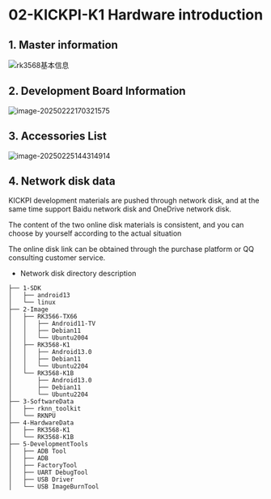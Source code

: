 # 02-KICKPI-K1 Hardware introduction



## 1. Master information

![rk3568基本信息](http://tanzhtanzh.oss-cn-shenzhen.aliyuncs.com/img/rk3568bd.png)



## 2. Development Board Information

![image-20250222170321575](http://tanzhtanzh.oss-cn-shenzhen.aliyuncs.com/img/image-20250222170321575.png)



## 3. Accessories List

![image-20250225144314914](http://tanzhtanzh.oss-cn-shenzhen.aliyuncs.com/img/image-20250225144314914.png)





## 4. Network disk data

KICKPI development materials are pushed through network disk, and at the same time support Baidu network disk and OneDrive network disk.

The content of the two online disk materials is consistent, and you can choose by yourself according to the actual situation

The online disk link can be obtained through the purchase platform or QQ consulting customer service.



* Network disk directory description

```
├── 1-SDK
│   ├── android13
│   └── linux
├── 2-Image
│   ├── RK3566-TX66
│   │   ├── Android11-TV
│   │   ├── Debian11
│   │   └── Ubuntu2004
│   ├── RK3568-K1
│   │   ├── Android13.0
│   │   ├── Debian11
│   │   └── Ubuntu2204
│   └── RK3568-K1B
│       ├── Android13.0
│       ├── Debian11
│       └── Ubuntu2204
├── 3-SoftwareData
│   ├── rknn_toolkit
│   └── RKNPU
├── 4-HardwareData
│   ├── RK3568-K1
│   └── RK3568-K1B
├── 5-DevelopmentTools
│   ├── ADB Tool
│   ├── ADB
│   ├── FactoryTool 
│   ├── UART DebugTool 
│   ├── USB Driver
│   └── USB ImageBurnTool
```

